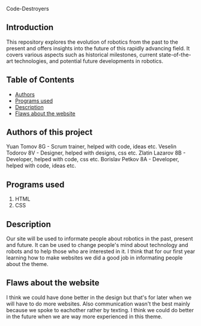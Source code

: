 Code-Destroyers

## Introduction
This repository explores the evolution of robotics from the past to the present and offers insights into the future of this rapidly advancing field. It covers various aspects such as historical milestones, current state-of-the-art technologies, and potential future developments in robotics.

## **Table of Contents**
- [Authors](#authors)
- [Programs used](#programs)
- [Description](#description)
- [Flaws about the website](#flawsaboutthewebsite)
## Authors of this project
Yuan Tomov 8G - Scrum trainer, helped with code, ideas etc.
Veselin Todorov 8V - Designer, helped with designs, css etc.
Zlatin Lazarov 8B - Developer, helped with code, css etc.
Borislav Petkov 8A - Developer, helped with code, ideas etc.

## Programs used
1. HTML
2. CSS

## Description
Our site will be used to informate people about robotics in the past, present and future.
It can be used to change people's mind about technology and robots and to help those who are interested in it.
I think that for our first year learning how to make websites we did a good job in informating people about the theme.

## Flaws about the website
I think we could have done better in the design but that's for later when we will have to do more websites.
Also communication wasn't the best mainly because we spoke to eachother rather by texting.
I think we could do better in the future when we are way more experienced in this theme.

